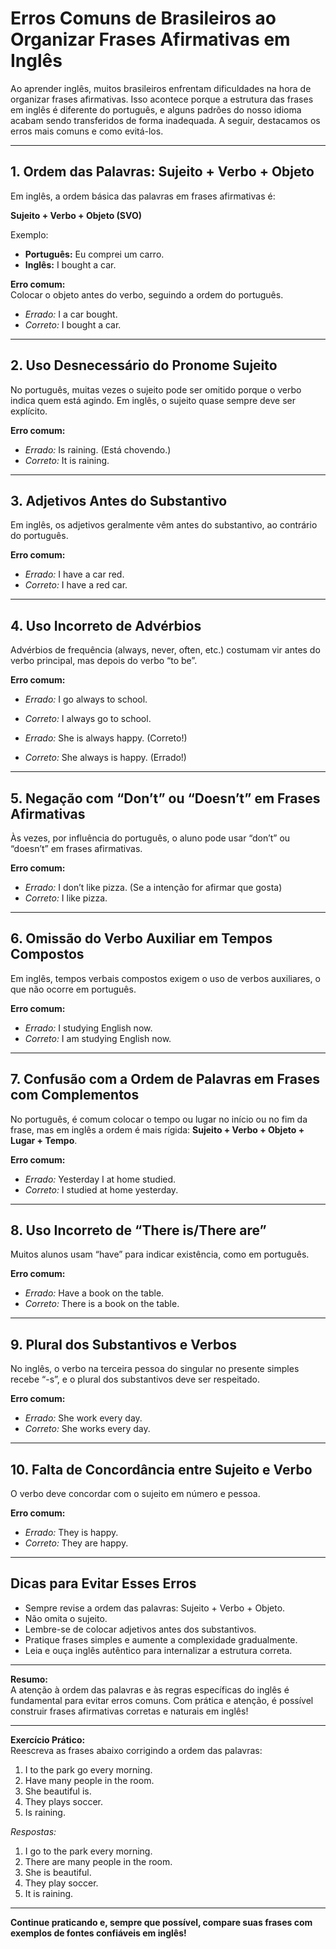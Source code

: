# Erros Comuns de Brasileiros ao Organizar Frases Afirmativas em Inglês

Ao aprender inglês, muitos brasileiros enfrentam dificuldades na hora de organizar frases afirmativas. Isso acontece porque a estrutura das frases em inglês é diferente do português, e alguns padrões do nosso idioma acabam sendo transferidos de forma inadequada. A seguir, destacamos os erros mais comuns e como evitá-los.

---

## 1. **Ordem das Palavras: Sujeito + Verbo + Objeto**

Em inglês, a ordem básica das palavras em frases afirmativas é:

**Sujeito + Verbo + Objeto (SVO)**

Exemplo:
- **Português:** Eu comprei um carro.
- **Inglês:** I bought a car.

**Erro comum:**  
Colocar o objeto antes do verbo, seguindo a ordem do português.
- *Errado:* I a car bought.
- *Correto:* I bought a car.

---

## 2. **Uso Desnecessário do Pronome Sujeito**

No português, muitas vezes o sujeito pode ser omitido porque o verbo indica quem está agindo. Em inglês, o sujeito quase sempre deve ser explícito.

**Erro comum:**  
- *Errado:* Is raining. (Está chovendo.)
- *Correto:* It is raining.

---

## 3. **Adjetivos Antes do Substantivo**

Em inglês, os adjetivos geralmente vêm antes do substantivo, ao contrário do português.

**Erro comum:**  
- *Errado:* I have a car red.
- *Correto:* I have a red car.

---

## 4. **Uso Incorreto de Advérbios**

Advérbios de frequência (always, never, often, etc.) costumam vir antes do verbo principal, mas depois do verbo “to be”.

**Erro comum:**  
- *Errado:* I go always to school.
- *Correto:* I always go to school.

- *Errado:* She is always happy. (Correto!)
- *Correto:* She always is happy. (Errado!)

---

## 5. **Negação com “Don’t” ou “Doesn’t” em Frases Afirmativas**

Às vezes, por influência do português, o aluno pode usar “don’t” ou “doesn’t” em frases afirmativas.

**Erro comum:**  
- *Errado:* I don’t like pizza. (Se a intenção for afirmar que gosta)
- *Correto:* I like pizza.

---

## 6. **Omissão do Verbo Auxiliar em Tempos Compostos**

Em inglês, tempos verbais compostos exigem o uso de verbos auxiliares, o que não ocorre em português.

**Erro comum:**  
- *Errado:* I studying English now.
- *Correto:* I am studying English now.

---

## 7. **Confusão com a Ordem de Palavras em Frases com Complementos**

No português, é comum colocar o tempo ou lugar no início ou no fim da frase, mas em inglês a ordem é mais rígida: **Sujeito + Verbo + Objeto + Lugar + Tempo**.

**Erro comum:**  
- *Errado:* Yesterday I at home studied.
- *Correto:* I studied at home yesterday.

---

## 8. **Uso Incorreto de “There is/There are”**

Muitos alunos usam “have” para indicar existência, como em português.

**Erro comum:**  
- *Errado:* Have a book on the table.
- *Correto:* There is a book on the table.

---

## 9. **Plural dos Substantivos e Verbos**

No inglês, o verbo na terceira pessoa do singular no presente simples recebe “-s”, e o plural dos substantivos deve ser respeitado.

**Erro comum:**  
- *Errado:* She work every day.
- *Correto:* She works every day.

---

## 10. **Falta de Concordância entre Sujeito e Verbo**

O verbo deve concordar com o sujeito em número e pessoa.

**Erro comum:**  
- *Errado:* They is happy.
- *Correto:* They are happy.

---

## **Dicas para Evitar Esses Erros**

- Sempre revise a ordem das palavras: Sujeito + Verbo + Objeto.
- Não omita o sujeito.
- Lembre-se de colocar adjetivos antes dos substantivos.
- Pratique frases simples e aumente a complexidade gradualmente.
- Leia e ouça inglês autêntico para internalizar a estrutura correta.

---

**Resumo:**  
A atenção à ordem das palavras e às regras específicas do inglês é fundamental para evitar erros comuns. Com prática e atenção, é possível construir frases afirmativas corretas e naturais em inglês!

---

**Exercício Prático:**  
Reescreva as frases abaixo corrigindo a ordem das palavras:

1. I to the park go every morning.
2. Have many people in the room.
3. She beautiful is.
4. They plays soccer.
5. Is raining.

*Respostas:*
1. I go to the park every morning.
2. There are many people in the room.
3. She is beautiful.
4. They play soccer.
5. It is raining.

---

**Continue praticando e, sempre que possível, compare suas frases com exemplos de fontes confiáveis em inglês!**
